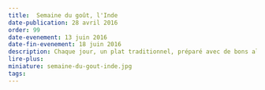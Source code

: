 ```yaml
---
title:  Semaine du goût, l'Inde
date-publication: 28 avril 2016
order: 99
date-evenement: 13 juin 2016
date-fin-evenement: 18 juin 2016
description: Chaque jour, un plat traditionnel, préparé avec de bons aliments. De nouvelles saveurs à découvrir.
lire-plus: 
miniature: semaine-du-gout-inde.jpg
tags: 
---
```


<!--fin-excerpt-->
<!-- ******************************** -->
<!-- **** début contenu détaillé **** -->




<!-- **** fin contenu détaillé **** -->
<!-- ****************************** -->



